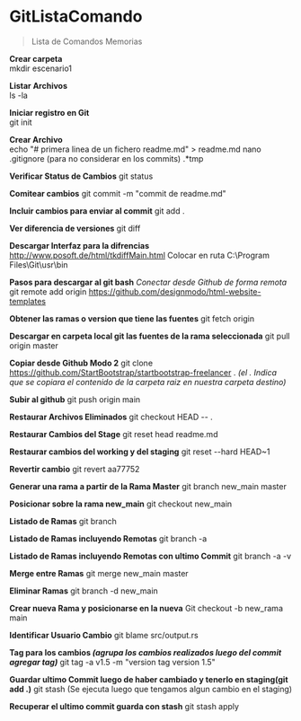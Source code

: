 # GitListaComando
> Lista de Comandos Memorias

**Crear carpeta**  
mkdir escenario1

**Listar Archivos**  
ls -la

**Iniciar registro en Git**  
git init

**Crear Archivo**  
echo "# primera linea de un fichero readme.md" > readme.md
nano .gitignore (para no considerar en los commits)
.*tmp

**Verificar Status de Cambios**
git status

**Comitear cambios**
git commit -m "commit de readme.md"

**Incluir cambios para enviar al commit**
git add .

**Ver diferencia de versiones**
git diff

**Descargar Interfaz para la difrencias** 
http://www.posoft.de/html/tkdiffMain.html
Colocar en ruta C:\Program Files\Git\usr\bin

**Pasos para descargar al git  bash**
_Conectar desde Github de forma remota_
git remote add origin https://github.com/designmodo/html-website-templates

**Obtener las ramas o version que tiene las fuentes**
git fetch origin

**Descargar en carpeta local git las fuentes de la rama seleccionada** 
git pull origin master

**Copiar desde Github Modo 2**
git clone https://github.com/StartBootstrap/startbootstrap-freelancer .
_(el . Indica que se copiara el contenido de la carpeta raiz en nuestra carpeta destino)_

**Subir al github**
git push origin main

**Restaurar Archivos Eliminados**
git checkout HEAD -- .

**Restaurar Cambios del Stage** 
git reset head readme.md

**Restaurar cambios del working y del staging**
git reset --hard HEAD~1 

**Revertir cambio** 
git revert aa77752

**Generar una rama a partir de la Rama Master** 
git branch new_main master

**Posicionar sobre la rama new_main**
git checkout new_main

**Listado de Ramas** 
git branch

**Listado de Ramas incluyendo Remotas** 
git branch -a

**Listado de Ramas incluyendo Remotas  con ultimo Commit**
git branch -a -v

**Merge entre Ramas** 
git merge new_main master

**Eliminar Ramas** 
git branch -d new_main

**Crear nueva Rama y posicionarse en la nueva**
Git checkout -b new_rama main

**Identificar Usuario Cambio**
git blame src/output.rs

**Tag para los cambios _(agrupa los cambios realizados luego del commit agregar tag)_**
git tag -a v1.5 -m "version tag version 1.5"

**Guardar ultimo Commit luego de haber cambiado y tenerlo en staging(git add .)**
git stash (Se ejecuta luego que tengamos algun cambio en el staging)

**Recuperar el ultimo commit guarda con stash** 
git stash apply

